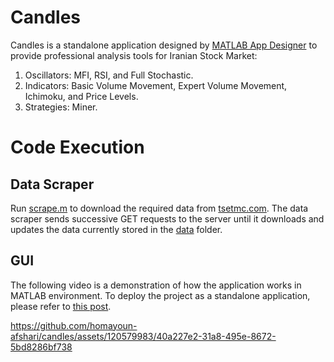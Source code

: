# Candles
Candles is a standalone application designed by <a href="https://it.mathworks.com/products/matlab/app-designer.html">MATLAB App Designer<a> to provide professional analysis tools for Iranian Stock Market:
1. Oscillators: MFI, RSI, and Full Stochastic.
2. Indicators: Basic Volume Movement, Expert Volume Movement, Ichimoku, and Price Levels.
3. Strategies: Miner.

# Code Execution
## Data Scraper
Run [scrape.m](scrape.m) to download the required data from <a href="http://www.tsetmc.com/tsev2/data/instinfodata.aspx">tsetmc.com</a>. The data scraper sends successive GET requests to the server until it downloads and updates the data currently stored in the [data](data) folder.

## GUI
The following video is a demonstration of how the application works in MATLAB environment. To deploy the project as a standalone application, please refer to <a href="https://it.mathworks.com/matlabcentral/answers/1928010-how-do-i-deploy-an-app-designer-application-to-a-standalone-desktop-app">this post</a>.

https://github.com/homayoun-afshari/candles/assets/120579983/40a227e2-31a8-495e-8672-5bd8286bf738

